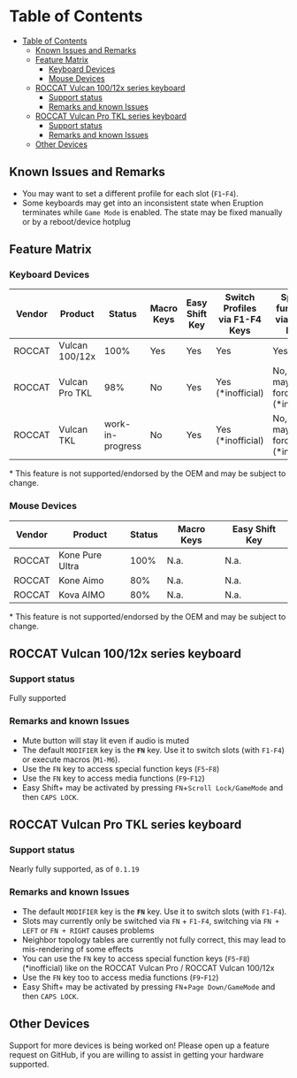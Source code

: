 # Table of Contents

- [Table of Contents](#table-of-contents)
  - [Known Issues and Remarks](#known-issues-and-remarks)
  - [Feature Matrix](#feature-matrix)
    - [Keyboard Devices](#keyboard-devices)
    - [Mouse Devices](#mouse-devices)
  - [ROCCAT Vulcan 100/12x series keyboard](#roccat-vulcan-10012x-series-keyboard)
    - [Support status](#support-status)
    - [Remarks and known Issues](#remarks-and-known-issues)
  - [ROCCAT Vulcan Pro TKL series keyboard](#roccat-vulcan-pro-tkl-series-keyboard)
    - [Support status](#support-status-1)
    - [Remarks and known Issues](#remarks-and-known-issues-1)
  - [Other Devices](#other-devices)

## Known Issues and Remarks

- You may want to set a different profile for each slot (`F1`-`F4`).
- Some keyboards may get into an inconsistent state when Eruption terminates while `Game Mode` is enabled. The state may be fixed manually or by a reboot/device hotplug

## Feature Matrix

### Keyboard Devices

| Vendor | Product        | Status           | Macro Keys | Easy Shift Key | Switch Profiles via F1-F4 Keys | Special functions via F5-F8 Keys    | Media keys F9-F12 |
| ------ | -------------- | ---------------- | ---------- | -------------- | ------------------------------ | ----------------------------------- | ----------------- |
| ROCCAT | Vulcan 100/12x | 100%             | Yes        | Yes            | Yes                            | Yes                                 | Yes               |
| ROCCAT | Vulcan Pro TKL | 98%              | No         | Yes            | Yes (*inofficial)              | No, but may be forced (*inofficial) | Yes               |
| ROCCAT | Vulcan TKL     | work-in-progress | No         | Yes            | Yes (*inofficial)              | No, but may be forced (*inofficial) | Yes               |

\* This feature is not supported/endorsed by the OEM and may be subject to change.

### Mouse Devices

| Vendor | Product         | Status | Macro Keys | Easy Shift Key |
| ------ | --------------- | ------ | ---------- | -------------- |
| ROCCAT | Kone Pure Ultra | 100%   | N.a.       | N.a.           |
| ROCCAT | Kone Aimo       | 80%    | N.a.       | N.a.           |
| ROCCAT | Kova AIMO       | 80%    | N.a.       | N.a.           |

\* This feature is not supported/endorsed by the OEM and may be subject to change.

## ROCCAT Vulcan 100/12x series keyboard

### Support status

Fully supported

### Remarks and known Issues

- Mute button will stay lit even if audio is muted
- The default `MODIFIER` key is the **`FN`** key. Use it to switch slots (with `F1-F4`) or execute macros (`M1-M6`).
- Use the `FN` key to access special function keys (`F5`-`F8`)
- Use the `FN` key to access media functions (`F9`-`F12`)
- Easy Shift+ may be activated by pressing `FN`+`Scroll Lock/GameMode` and then `CAPS LOCK`.

## ROCCAT Vulcan Pro TKL series keyboard

### Support status

Nearly fully supported, as of `0.1.19`

### Remarks and known Issues

- The default `MODIFIER` key is the **`FN`** key. Use it to switch slots (with `F1-F4`).
- Slots may currently only be switched via `FN` + `F1-F4`, switching via `FN + LEFT` or `FN + RIGHT` causes problems
- Neighbor topology tables are currently not fully correct, this may lead to mis-rendering of some effects
- You can use the `FN` key to access special function keys (`F5`-`F8`) (*inofficial) like on the ROCCAT Vulcan Pro / ROCCAT Vulcan 100/12x
- Use the `FN` key too to access media functions (`F9`-`F12`)
- Easy Shift+ may be activated by pressing `FN`+`Page Down/GameMode` and then `CAPS LOCK`.

## Other Devices

Support for more devices is being worked on! Please open up a feature request on GitHub, if you are willing to assist in getting your hardware supported.
